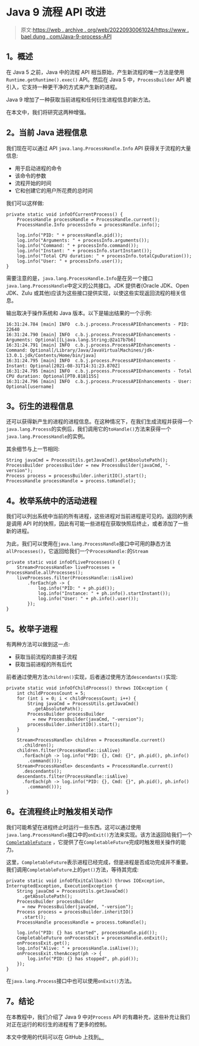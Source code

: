 # Java 9 流程 API 改进

> 原文:[https://web . archive . org/web/20220930061024/https://www . bael dung . com/Java-9-process-API](https://web.archive.org/web/20220930061024/https://www.baeldung.com/java-9-process-api)

## **1。概述**

在 Java 5 之前，Java 中的流程 API 相当原始，产生新流程的唯一方法是使用`Runtime.getRuntime().exec()` API。然后在 Java 5 中，`ProcessBuilder` API 被引入，它支持一种更干净的方式来产生新的进程。

Java 9 增加了一种获取当前进程和任何衍生进程信息的新方法。

在本文中，我们将研究这两种增强。

## **2。当前 Java 进程信息**

我们现在可以通过 API `java.lang.ProcessHandle.Info` API 获得关于流程的大量信息:

*   用于启动进程的命令
*   该命令的参数
*   流程开始的时间
*   它和创建它的用户所花费的总时间

我们可以这样做:

```
private static void infoOfCurrentProcess() {
    ProcessHandle processHandle = ProcessHandle.current();
    ProcessHandle.Info processInfo = processHandle.info();

    log.info("PID: " + processHandle.pid());
    log.info("Arguments: " + processInfo.arguments());
    log.info("Command: " + processInfo.command());
    log.info("Instant: " + processInfo.startInstant());
    log.info("Total CPU duration: " + processInfo.totalCpuDuration());
    log.info("User: " + processInfo.user());
}
```

需要注意的是，`java.lang.ProcessHandle.Info`是在另一个接口`java.lang.ProcessHandle`中定义的公共接口。JDK 提供者(Oracle JDK、Open JDK、Zulu 或其他)应该为这些接口提供实现，以使这些实现返回流程的相关信息。

输出取决于操作系统和 Java 版本。以下是输出结果的一个示例:

```
16:31:24.784 [main] INFO  c.b.j.process.ProcessAPIEnhancements - PID: 22640
16:31:24.790 [main] INFO  c.b.j.process.ProcessAPIEnhancements - Arguments: Optional[[Ljava.lang.String;@2a17b7b6]
16:31:24.791 [main] INFO  c.b.j.process.ProcessAPIEnhancements - Command: Optional[/Library/Java/JavaVirtualMachines/jdk-13.0.1.jdk/Contents/Home/bin/java]
16:31:24.795 [main] INFO  c.b.j.process.ProcessAPIEnhancements - Instant: Optional[2021-08-31T14:31:23.870Z]
16:31:24.795 [main] INFO  c.b.j.process.ProcessAPIEnhancements - Total CPU duration: Optional[PT0.818115S]
16:31:24.796 [main] INFO  c.b.j.process.ProcessAPIEnhancements - User: Optional[username]
```

## **3。衍生的进程信息**

还可以获得新产生的进程的进程信息。在这种情况下，在我们生成流程并获得一个`java.lang.Process`的实例后，我们调用它的`toHandle()`方法来获得一个`java.lang.ProcessHandle`的实例。

其余细节与上一节相同:

```
String javaCmd = ProcessUtils.getJavaCmd().getAbsolutePath();
ProcessBuilder processBuilder = new ProcessBuilder(javaCmd, "-version");
Process process = processBuilder.inheritIO().start();
ProcessHandle processHandle = process.toHandle();
```

## **4。枚举系统中的活动进程**

我们可以列出系统中当前的所有进程，这些进程对当前进程是可见的。返回的列表是调用 API 时的快照，因此有可能一些进程在获取快照后终止，或者添加了一些新的进程。

为此，我们可以使用在`java.lang.ProcessHandle`接口中可用的静态方法`allProcesses()`，它返回给我们一个`ProcessHandle:`的`Stream`

```
private static void infoOfLiveProcesses() {
    Stream<ProcessHandle> liveProcesses = ProcessHandle.allProcesses();
    liveProcesses.filter(ProcessHandle::isAlive)
        .forEach(ph -> {
            log.info("PID: " + ph.pid());
            log.info("Instance: " + ph.info().startInstant());
            log.info("User: " + ph.info().user());
        });
}
```

## **5。枚举子进程**

有两种方法可以做到这一点:

*   获取当前流程的直接子流程
*   获取当前进程的所有后代

前者通过使用方法`children()`实现，后者通过使用方法`descendants()`实现:

```
private static void infoOfChildProcess() throws IOException {
    int childProcessCount = 5;
    for (int i = 0; i < childProcessCount; i++) {
        String javaCmd = ProcessUtils.getJavaCmd()
          .getAbsolutePath();
        ProcessBuilder processBuilder
          = new ProcessBuilder(javaCmd, "-version");
        processBuilder.inheritIO().start();
    }

    Stream<ProcessHandle> children = ProcessHandle.current()
      .children();
    children.filter(ProcessHandle::isAlive)
      .forEach(ph -> log.info("PID: {}, Cmd: {}", ph.pid(), ph.info()
        .command()));
    Stream<ProcessHandle> descendants = ProcessHandle.current()
      .descendants();
    descendants.filter(ProcessHandle::isAlive)
      .forEach(ph -> log.info("PID: {}, Cmd: {}", ph.pid(), ph.info()
        .command()));
}
```

## **6。在流程终止时触发相关动作**

我们可能希望在进程终止时运行一些东西。这可以通过使用`java.lang.ProcessHandle`接口中的`onExit()`方法来实现。该方法返回给我们一个 [`CompletableFuture`](/web/20221228152503/https://www.baeldung.com/java-completablefuture) ，它提供了在`CompletableFuture`完成时触发相关操作的能力。

这里，`CompletableFuture`表示进程已经完成，但是进程是否成功完成并不重要。我们调用`CompletableFuture`上的`get()`方法，等待其完成:

```
private static void infoOfExitCallback() throws IOException, InterruptedException, ExecutionException {
    String javaCmd = ProcessUtils.getJavaCmd()
      .getAbsolutePath();
    ProcessBuilder processBuilder
      = new ProcessBuilder(javaCmd, "-version");
    Process process = processBuilder.inheritIO()
      .start();
    ProcessHandle processHandle = process.toHandle();

    log.info("PID: {} has started", processHandle.pid());
    CompletableFuture onProcessExit = processHandle.onExit();
    onProcessExit.get();
    log.info("Alive: " + processHandle.isAlive());
    onProcessExit.thenAccept(ph -> {
        log.info("PID: {} has stopped", ph.pid());
    });
}
```

在`java.lang.Process`接口中也可以使用`onExit()`方法。

## **7。结论**

在本教程中，我们介绍了 Java 9 中对`Process` API 的有趣补充，这些补充让我们对正在运行的和衍生的进程有了更多的控制。

本文中使用的代码可以在 GitHub 上找到[。](https://web.archive.org/web/20221228152503/https://github.com/eugenp/tutorials/tree/master/core-java-modules/core-java-os)